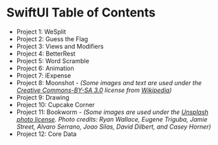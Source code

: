 # SwiftUI Table of Contents

- Project 1: WeSplit
- Project 2: Guess the Flag
- Project 3: Views and Modifiers
- Project 4: BetterRest
- Project 5: Word Scramble
- Project 6: Animation
- Project 7: iExpense
- Project 8: Moonshot - *(Some images and text are used under the [Creative Commons-BY-SA 3.0](https://creativecommons.org/licenses/by-sa/3.0/) license from [Wikipedia](Wikipedia.org))*
- Project 9: Drawing
- Project 10: Cupcake Corner
- Project 11: Bookworm - *(Some images are used under the [Unsplash photo license](https://unsplash.com/license). Photo credits: Ryan Wallace, Eugene Triguba, Jamie Street, Alvaro Serrano, Joao Silas, David Dilbert, and Casey Horner)*
- Project 12: Core Data